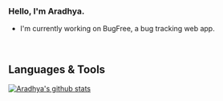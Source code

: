 ### Hello, I'm Aradhya.

- I'm currently working on BugFree, a bug tracking web app.

<br />

## Languages & Tools

[![Aradhya's github stats](https://github-readme-stats.vercel.app/api?username=aradhyamehta&hide=stars,issues,contribs)](https://github.com/aradhyamehta)
